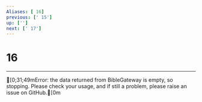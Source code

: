 ```yaml
---
Aliases: [ 16]
previous: [' 15']
up: ['']
next: [' 17']
---
```

# 16

***
[0;31;49mError: the data returned from BibleGateway is empty, so stopping. Please check your usage, and if still a problem, please raise an issue on GitHub.[0m
